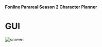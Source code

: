 **Fonline Parareal Season 2 Character Planner**<br/>

# GUI
![screen](https://github.com/krysztok/Fonline-Parareal-season-2-Character-Planner-Java-8-JavaFX-/screenshot.png)


